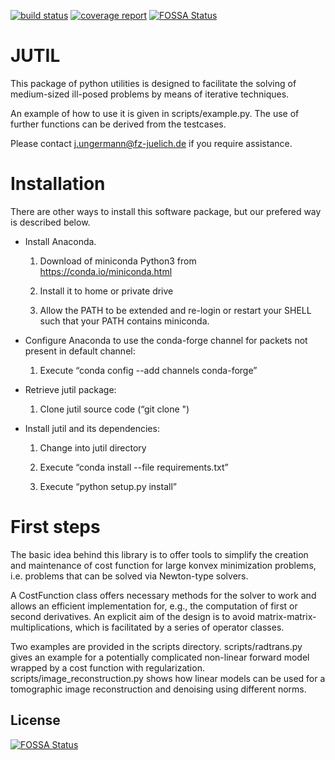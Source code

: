 [![build status](https://iffgit.fz-juelich.de/unger/jutil/badges/master/build.svg)](https://iffgit.fz-juelich.de/unger/jutil/commits/master) [![coverage report](https://iffgit.fz-juelich.de/unger/jutil/badges/master/coverage.svg)](https://iffgit.fz-juelich.de/unger/jutil/commits/master)
[![FOSSA Status](https://app.fossa.com/api/projects/git%2Bgithub.com%2Fopen-jutil%2Fjutil.svg?type=shield)](https://app.fossa.com/projects/git%2Bgithub.com%2Fopen-jutil%2Fjutil?ref=badge_shield)

# JUTIL

This package of python utilities is designed to facilitate the solving of medium-sized
ill-posed problems by means of iterative techniques.

An example of how to use it is given in scripts/example.py. The use of further functions
can be derived from the testcases.

Please contact <j.ungermann@fz-juelich.de> if you require assistance.


# Installation

There are other ways to install this software package, but our prefered way is described below.

* Install Anaconda.

  1. Download of miniconda Python3 from https://conda.io/miniconda.html

  2. Install it to home or private drive

  3. Allow the PATH to be extended and re-login or restart your SHELL such that your PATH contains miniconda.


* Configure Anaconda to use the conda-forge channel for packets not present in default channel:

  1. Execute “conda config --add channels conda-forge”


* Retrieve jutil package:

  1. Clone jutil source code (“git clone <URL>")


* Install jutil and its dependencies:

  1. Change into jutil directory

  2. Execute “conda install --file requirements.txt”

  3. Execute “python setup.py install”


# First steps

The basic idea behind this library is to offer tools to simplify the creation
and maintenance of cost function for large konvex minimization problems,
i.e. problems that can be solved via Newton-type solvers. 

A CostFunction class offers necessary methods for the solver to work and
allows an efficient implementation for, e.g., the computation of first
or second derivatives. An explicit aim of the design is to avoid
matrix-matrix-multiplications, which is facilitated by a series of operator
classes. 

Two examples are provided in the scripts directory. scripts/radtrans.py gives
an example for a potentially complicated non-linear forward model wrapped by
a cost function with regularization. scripts/image_reconstruction.py shows
how linear models can be used for a tomographic image reconstruction and denoising
using different norms.



## License
[![FOSSA Status](https://app.fossa.com/api/projects/git%2Bgithub.com%2Fopen-jutil%2Fjutil.svg?type=large)](https://app.fossa.com/projects/git%2Bgithub.com%2Fopen-jutil%2Fjutil?ref=badge_large)